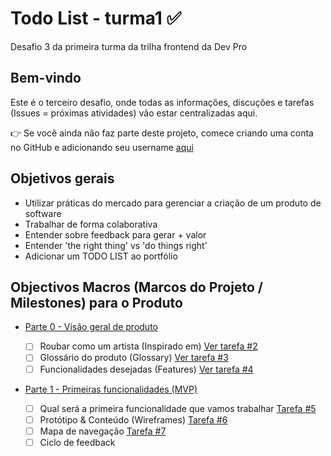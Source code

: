 # Todo List - turma1 ✅

Desafio 3 da primeira turma da trilha frontend da Dev Pro

## Bem-vindo

Este é o terceiro desafio, onde todas as informações, discuções e tarefas (Issues = próximas atividades) vão estar centralizadas aqui.

👉 Se você ainda não faz parte deste projeto, comece criando uma conta no GitHub e adicionando seu username [aqui](https://github.com/huogerac/todolist-turma1/issues/1)

## Objetivos gerais

- Utilizar práticas do mercado para gerenciar a criação de um produto de software
- Trabalhar de forma colaborativa
- Entender sobre feedback para gerar + valor
- Entender 'the right thing' vs 'do things right'
- Adicionar um TODO LIST ao portfólio

## Objectivos Macros (Marcos do Projeto / Milestones) para o Produto

- [Parte 0 - Visão geral de produto](https://github.com/huogerac/todolist-turma1/milestone/1)

  - [ ] Roubar como um artista (Inspirado em) [Ver tarefa #2](https://github.com/huogerac/todolist-turma1/issues/2)
  - [ ] Glossário do produto (Glossary) [Ver tarefa #3](https://github.com/huogerac/todolist-turma1/issues/3)
  - [ ] Funcionalidades desejadas (Features) [Ver tarefa #4](https://github.com/huogerac/todolist-turma1/issues/4)

- [Parte 1 - Primeiras funcionalidades (MVP)](https://github.com/huogerac/todolist-turma1/milestone/1)

  - [ ] Qual será a primeira funcionalidade que vamos trabalhar [Tarefa #5](https://github.com/huogerac/todolist-turma1/issues/5)
  - [ ] Protótipo & Conteúdo (Wireframes) [Tarefa #6](https://github.com/huogerac/todolist-turma1/issues/6)
  - [ ] Mapa de navegação [Tarefa #7](https://github.com/huogerac/todolist-turma1/issues/7)
  - [ ] Ciclo de feedback
